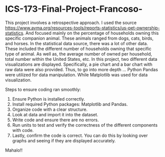 # ICS-173-Final-Project-Francoso-


This project involves a retrospective approach. I used the source https://www.avma.org/resources-tools/reports-statistics/us-pet-ownership-statistics. And focused mainly on the percentage of households owning this specific companion animal. These animals ranged from dogs, cats, birds, and horses. In the statistical data source, there was a lot of other data. These included the different number of households owning that specific type of animal. As well as, the average number of owned per household, total number within the United States, etc. In this project, two different data visualizations are displayed. Specifically, a pie chart and a bar chart with raw data were also provided. Thus, to go into more depth … Python Pandas were utilized for data manipulation. While Matplotlib was used for data visualization. 

Steps to ensure coding ran smoothly:

1. Ensure Python is installed correctly. 
2. Install required Python packages: Matplotlib and Pandas. 
3. Organize code with a clear structure.
4. Look at data and import it into the dataset.
5. Write code and ensure there are no errors.
6. Run units to test and verify the correctness of the different components with code.
7. Lastly, confirm the code is correct. You can do this by looking over graphs and seeing if they are displayed accurately. 

Mahalo!!
